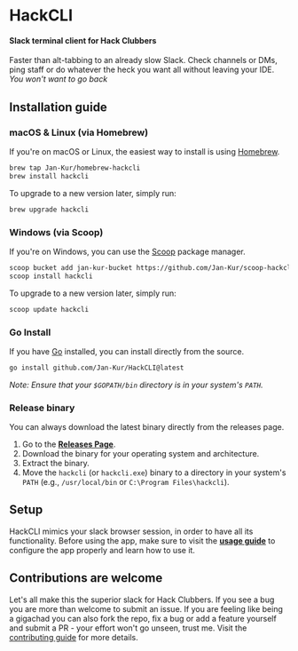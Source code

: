 # HackCLI
#### Slack terminal client for Hack Clubbers
Faster than alt-tabbing to an already slow Slack. Check channels or DMs, ping staff or do whatever the heck you want all without leaving your IDE.
*You won't want to go back*

## Installation guide
### macOS & Linux (via Homebrew)

If you're on macOS or Linux, the easiest way to install is using [Homebrew](https://brew.sh/).

```bash
brew tap Jan-Kur/homebrew-hackcli
brew install hackcli
```

To upgrade to a new version later, simply run:

```bash
brew upgrade hackcli
```

### Windows (via Scoop)

If you're on Windows, you can use the [Scoop](https://scoop.sh/) package manager.

```bash
scoop bucket add jan-kur-bucket https://github.com/Jan-Kur/scoop-hackcli.git
scoop install hackcli
```

To upgrade to a new version later, simply run:

```bash
scoop update hackcli
```

### Go Install

If you have [Go](https://go.dev/doc/install) installed, you can install directly from the source.

```bash
go install github.com/Jan-Kur/HackCLI@latest
```

*Note: Ensure that your `$GOPATH/bin` directory is in your system's `PATH`.*

### Release binary

You can always download the latest binary directly from the releases page.

1.  Go to the [**Releases Page**](https://github.com/Jan-Kur/HackCLI/releases).
2.  Download the binary for your operating system and architecture.
3.  Extract the binary.
4.  Move the `hackcli` (or `hackcli.exe`) binary to a directory in your system's `PATH` (e.g., `/usr/local/bin` or `C:\Program Files\hackcli`).

## Setup
HackCLI mimics your slack browser session, in order to have all its functionality. Before using the app, make sure to visit the [**usage guide**](USAGE.md) to configure the app properly and learn how to use it. 

## Contributions are welcome
Let's all make this the superior slack for Hack Clubbers. If you see a bug you are more than welcome to submit an issue. If you are feeling like being a gigachad you can also fork the repo, fix a bug or add a feature yourself and submit a PR - your effort won't go unseen, trust me. Visit the [contributing guide](CONTRIBUTING.md) for more details.

